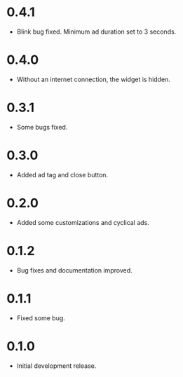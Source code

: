 # 0.4.1

* Blink bug fixed. Minimum ad duration set to 3 seconds.

# 0.4.0

* Without an internet connection, the widget is hidden.

# 0.3.1

* Some bugs fixed.

# 0.3.0

* Added ad tag and close button.

# 0.2.0

* Added some customizations and cyclical ads.

# 0.1.2

* Bug fixes and documentation improved.

# 0.1.1

* Fixed some bug.

# 0.1.0

* Initial development release.
